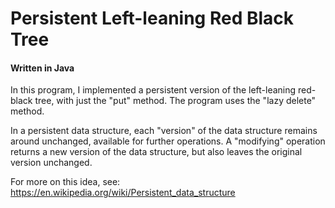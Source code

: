 <h1>Persistent Left-leaning Red Black Tree</h1>

<h4>Written in Java</h4>

<p>
In this program, I implemented a persistent version of the left-leaning red-black tree, with just the "put" method. 
The program uses the "lazy delete" method. 

In a persistent data structure, each "version" of the data structure remains around unchanged, available for further operations.  A
"modifying" operation returns a new version of the data structure, but also leaves the original version unchanged.

For more on this idea, see:
  https://en.wikipedia.org/wiki/Persistent_data_structure
</p

